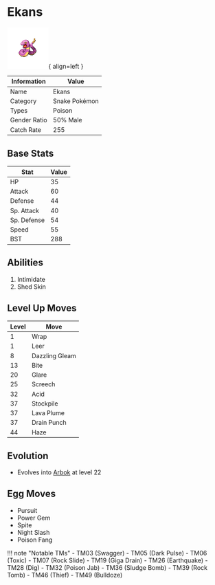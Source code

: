 # Ekans

![Ekans](../images/pokemon/23.png){ align=left }

| Information | Value |
|------------|--------|
| Name | Ekans |
| Category | Snake Pokémon |
| Types | Poison |
| Gender Ratio | 50% Male |
| Catch Rate | 255 |

## Base Stats

| Stat | Value |
|------|-------|
| HP | 35 |
| Attack | 60 |
| Defense | 44 |
| Sp. Attack | 40 |
| Sp. Defense | 54 |
| Speed | 55 |
| BST | 288 |

## Abilities
1. Intimidate
2. Shed Skin

## Level Up Moves
| Level | Move |
|-------|------|
| 1 | Wrap |
| 1 | Leer |
| 8 | Dazzling Gleam |
| 13 | Bite |
| 20 | Glare |
| 25 | Screech |
| 32 | Acid |
| 37 | Stockpile |
| 37 | Lava Plume |
| 37 | Drain Punch |
| 44 | Haze |

## Evolution
- Evolves into [Arbok](024-arbok.md) at level 22

## Egg Moves
- Pursuit
- Power Gem
- Spite
- Night Slash
- Poison Fang

!!! note "Notable TMs"
    - TM03 (Swagger)
    - TM05 (Dark Pulse)
    - TM06 (Toxic)
    - TM07 (Rock Slide)
    - TM19 (Giga Drain)
    - TM26 (Earthquake)
    - TM28 (Dig)
    - TM32 (Poison Jab)
    - TM36 (Sludge Bomb)
    - TM39 (Rock Tomb)
    - TM46 (Thief)
    - TM49 (Bulldoze)
